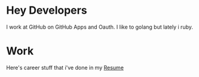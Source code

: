 # Hey Developers
I work at GitHub on GitHub Apps and Oauth. I like to golang but lately i ruby.  

# Work
Here's career stuff that i've done in my [Resume](https://github.com/shawnfeldman/resume/blob/master/RESUME.md)



